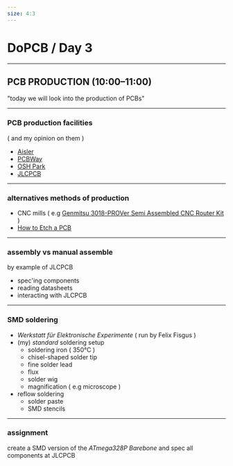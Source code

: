 ```yaml
---
size: 4:3
---
```


# DoPCB / Day 3

---

## PCB PRODUCTION (10:00–11:00)

"today we will look into the production of PCBs"

---

### PCB production facilities 

( and my opinion on them )

- [Aisler](https://go.aisler.net/)
- [PCBWay](https://www.pcbway.com)
- [OSH Park](https://oshpark.com)
- [JLCPCB](https://jlcpcb.com)

--- 

### alternatives methods of production

- CNC mills ( e.g [Genmitsu 3018-PROVer Semi Assembled CNC Router Kit](https://www.sainsmart.com/products/sainsmart-genmitsu-cnc-router-3018-prover-kit) )
- [How to Etch a PCB](https://www.instructables.com/How-to-Etch-a-PCB/)

---

### assembly vs manual assemble

by example of JLCPCB

- spec'ing components
- reading datasheets
- interacting with JLCPCB

---

### SMD soldering

- *Werkstatt für Elektronische Experimente* ( run by Felix Fisgus )
- (my) *standard* soldering setup
    - soldering iron ( 350°C )
    - chisel-shaped solder tip
    - fine solder lead
    - flux
    - solder wig
    - magnification ( e.g microscope )
- reflow soldering
    - solder paste
    - SMD stencils

---

### assignment

create a SMD version of the *ATmega328P Barebone* and spec all components at JLCPCB

